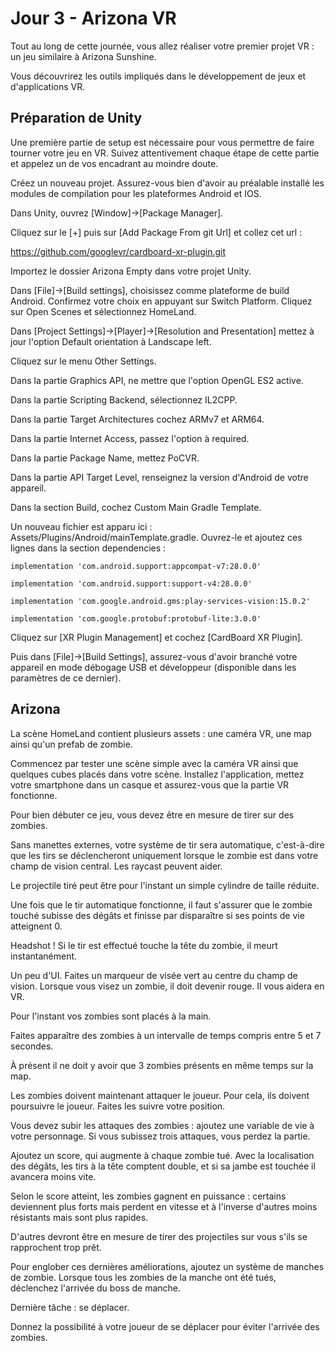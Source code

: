 # Jour 3 - Arizona VR

Tout au long de cette journée, vous allez réaliser votre premier projet VR : un jeu similaire à Arizona Sunshine.

Vous découvrirez les outils impliqués dans le développement de jeux et d'applications VR.

## Préparation de Unity

Une première partie de setup est nécessaire pour vous permettre de faire tourner votre jeu en VR. Suivez attentivement chaque étape de cette partie et appelez un de vos encadrant au moindre doute.

Créez un nouveau projet. Assurez-vous bien d'avoir au préalable installé les modules de compilation pour les plateformes Android et IOS.

Dans Unity, ouvrez [Window]->[Package Manager].

Cliquez sur le [+] puis sur [Add Package From git Url] et collez cet url :

<https://github.com/googlevr/cardboard-xr-plugin.git>

Importez le dossier Arizona Empty dans votre projet Unity.

Dans [File]->[Build settings], choisissez comme plateforme de build Android. Confirmez votre choix en appuyant sur Switch Platform. Cliquez sur Open Scenes et sélectionnez HomeLand.

Dans [Project Settings]->[Player]->[Resolution and Presentation] mettez à jour l'option Default orientation à Landscape left.

Cliquez sur le menu Other Settings.

Dans la partie Graphics API, ne mettre que l'option OpenGL ES2 active.

Dans la partie Scripting Backend, sélectionnez IL2CPP.

Dans la partie Target Architectures cochez ARMv7 et ARM64.

Dans la partie Internet Access, passez l'option à required.

Dans la partie Package Name, mettez PoCVR.

Dans la partie API Target Level, renseignez la version d'Android de votre appareil.

Dans la section Build, cochez Custom Main Gradle Template.

Un nouveau fichier est apparu ici : Assets/Plugins/Android/mainTemplate.gradle. Ouvrez-le et ajoutez ces lignes dans la section dependencies :

```shell
implementation 'com.android.support:appcompat-v7:28.0.0'

implementation 'com.android.support:support-v4:28.0.0'

implementation 'com.google.android.gms:play-services-vision:15.0.2'

implementation 'com.google.protobuf:protobuf-lite:3.0.0'
```

Cliquez sur [XR Plugin Management] et cochez [CardBoard XR Plugin].

Puis dans [File]->[Build Settings], assurez-vous d'avoir branché votre appareil en mode débogage USB et développeur (disponible dans les paramètres de ce dernier).

## Arizona

La scène HomeLand contient plusieurs assets : une caméra VR, une map ainsi qu'un prefab de zombie.

Commencez par tester une scène simple avec la caméra VR ainsi que quelques cubes placés dans votre scène. Installez l'application, mettez votre smartphone dans un casque et assurez-vous que la partie VR fonctionne.

Pour bien débuter ce jeu, vous devez être en mesure de tirer sur des zombies.

Sans manettes externes, votre système de tir sera automatique, c'est-à-dire que les tirs se déclencheront uniquement lorsque le zombie est dans votre champ de vision central. Les raycast peuvent aider.

Le projectile tiré peut être pour l'instant un simple cylindre de taille réduite.

Une fois que le tir automatique fonctionne, il faut s'assurer que le zombie touché subisse des dégâts et finisse par disparaître si ses points de vie atteignent 0.

Headshot ! Si le tir est effectué touche la tête du zombie, il meurt instantanément.

Un peu d'UI. Faites un marqueur de visée vert au centre du champ de vision. Lorsque vous visez un zombie, il doit devenir rouge. Il vous aidera en VR.

Pour l'instant vos zombies sont placés à la main.

Faites apparaître des zombies à un intervalle de temps compris entre 5 et 7 secondes.

À présent il ne doit y avoir que 3 zombies présents en même temps sur la map.

Les zombies doivent maintenant attaquer le joueur. Pour cela, ils doivent poursuivre le joueur. Faites les suivre votre position.

Vous devez subir les attaques des zombies : ajoutez une variable de vie à votre personnage. Si vous subissez trois attaques, vous perdez la partie.

Ajoutez un score, qui augmente à chaque zombie tué. Avec la localisation des dégâts, les tirs à la tête comptent double, et si sa jambe est touchée il avancera moins vite.

Selon le score atteint, les zombies gagnent en puissance : certains deviennent plus forts mais perdent en vitesse et à l'inverse d'autres moins résistants mais sont plus rapides.

D'autres devront être en mesure de tirer des projectiles sur vous s'ils se rapprochent trop prêt.

Pour englober ces dernières améliorations, ajoutez un système de manches de zombie. Lorsque tous les zombies de la manche ont été tués, déclenchez l'arrivée du boss de manche.

Dernière tâche : se déplacer.

Donnez la possibilité à votre joueur de se déplacer pour éviter l'arrivée des zombies.